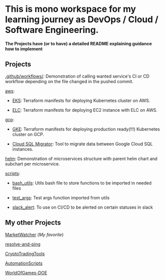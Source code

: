 # This is mono workspace for my learning journey as DevOps / Cloud / Software Engineering.

**The Projects have (or to have) a detailed README explaining guidance how to implement**

## Projects

[.github/workflows/](./.github/workflows/): Demonstration of calling wanted service's CI or CD workflow depending on the file changed in the pushed commit.

[aws](./aws/):

* [EKS](./aws/eks/): Terraform manifests for deploying Kubernetes cluster on AWS.

* [ELC](./aws/rds/): Terraform manifests for deploying EC2 instance with ELC on AWS.

[gcp](./gcp/):

* [GKE](./gcp/gke/): Terraform manifests for deploying production ready(!!!) Kubernetes cluster on GCP.

* [Cloud SQL Migrator](./gcp/psql_migrator/): Tool to migrate data between Google Cloud SQL instances.

[helm](./helm/): Demonstration of microservices structure with parent helm chart and subchart per microservice.

[scripts](./scripts/):

* [bash_utils](./scripts/bash_utils.sh): Utils bash file to store functions to be imported in needed files

* [test_args](./scripts/test_args.sh): Test args function imported from utils

* [slack_alert](./scripts/slack_alert.py): To use on CI/CD to be alerted on certain statuses in slack

## My other Projects

[MarketWatcher](https://github.com/justmike1/MarketWatcher) (*My favorite*)

[resolve-and-ping](https://github.com/justmike1/resolve-and-ping)

[CryptoTradingTools](https://github.com/justmike1/CryptoTradingTools)

[AutomationScripts](https://github.com/justmike1/AutomationScripts)

[WorldOfGames-DOE](https://github.com/justmike1/WorldOfGames-DOE)
